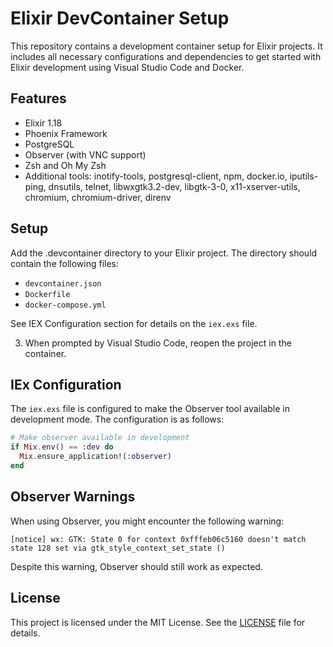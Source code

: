 # Elixir DevContainer Setup

This repository contains a development container setup for Elixir projects. It includes all necessary configurations and dependencies to get started with Elixir development using Visual Studio Code and Docker.

## Features

- Elixir 1.18
- Phoenix Framework
- PostgreSQL
- Observer (with VNC support)
- Zsh and Oh My Zsh
- Additional tools: inotify-tools, postgresql-client, npm, docker.io, iputils-ping, dnsutils, telnet, libwxgtk3.2-dev, libgtk-3-0, x11-xserver-utils, chromium, chromium-driver, direnv

## Setup

Add the .devcontainer directory to your Elixir project. The directory should contain the following files:
- `devcontainer.json`
- `Dockerfile`
- `docker-compose.yml`

See IEX Configuration section for details on the `iex.exs` file.

3. When prompted by Visual Studio Code, reopen the project in the container.

## IEx Configuration

The `iex.exs` file is configured to make the Observer tool available in development mode. The configuration is as follows:

```elixir
# Make observer available in development
if Mix.env() == :dev do
  Mix.ensure_application!(:observer)
end
```

## Observer Warnings

When using Observer, you might encounter the following warning:

```
[notice] wx: GTK: State 0 for context 0xfffeb06c5160 doesn't match state 128 set via gtk_style_context_set_state ()
```

Despite this warning, Observer should still work as expected.

## License

This project is licensed under the MIT License. See the [LICENSE](./LICENSE) file for details.